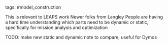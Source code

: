 tags: #model_construction

This is relevant to LEAPS work
Newer folks from Langley
People are having a hard time understanding which parts need to be dynamic or static, specifically for mission analysis and optimization

TODO: make new static and dynamic note to compare; useful for Dymos